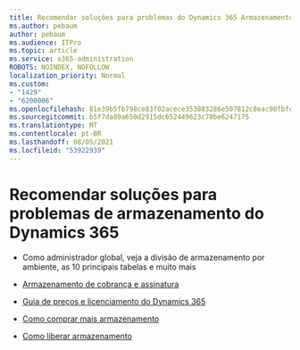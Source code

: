 ```yaml
---
title: Recomendar soluções para problemas do Dynamics 365 Armazenamento
ms.author: pebaum
author: pebaum
ms.audience: ITPro
ms.topic: article
ms.service: o365-administration
ROBOTS: NOINDEX, NOFOLLOW
localization_priority: Normal
ms.custom:
- "1429"
- "6200006"
ms.openlocfilehash: 81e39b5fb798ce83f02acece353883286e507812c8eac90fbfe4e03316fa635e
ms.sourcegitcommit: b5f7da89a650d2915dc652449623c78be6247175
ms.translationtype: MT
ms.contentlocale: pt-BR
ms.lasthandoff: 08/05/2021
ms.locfileid: "53922939"
---
```

# <a name="recommend-solutions-for-dynamics-365-storage-issues"></a>Recomendar soluções para problemas de armazenamento do Dynamics 365

* Como administrador global, veja a divisão de armazenamento por ambiente, as 10 principais tabelas e muito mais

* [Armazenamento de cobrança e assinatura](https://docs.microsoft.com/dynamics365/customer-engagement/admin/contact-information-microsoft-dynamics-365-online-billing-support)

* [Guia de preços e licenciamento do Dynamics 365](https://dynamics.microsoft.com/pricing/)

* [Como comprar mais armazenamento](https://docs.microsoft.com/dynamics365/customer-engagement/admin/manage-storage#add-storage-to-dynamics-365-online)

* [Como liberar armazenamento](https://docs.microsoft.com/dynamics365/customer-engagement/admin/free-storage-space)

